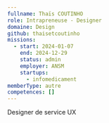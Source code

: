 ```yaml
---
fullname: Thaïs COUTINHO
role: Intrapreneuse - Designer
domaine: Design
github: thaisetcoutinho
missions:
  - start: 2024-01-07
    end: 2024-12-29
    status: admin
    employer: ANSM
    startups:
      - infomedicament
memberType: autre
competences: []
---
```

Designer de service UX